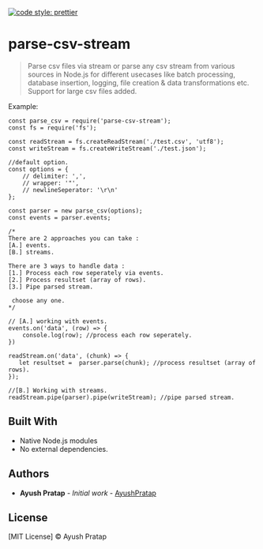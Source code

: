 [![code style: prettier](https://img.shields.io/badge/code_style-prettier-ff69b4.svg?style=flat-square)](https://github.com/prettier/prettier)

# parse-csv-stream

> Parse csv files via stream or parse any csv stream from various sources in Node.js for different usecases like batch processing, database insertion, logging, file creation & data transformations etc. Support for large csv files added.

Example:

```tsx
const parse_csv = require('parse-csv-stream');
const fs = require('fs');

const readStream = fs.createReadStream('./test.csv', 'utf8');
const writeStream = fs.createWriteStream('./test.json');

//default option.
const options = {
    // delimiter: ',',
    // wrapper: '"',
    // newlineSeperator: '\r\n'
};

const parser = new parse_csv(options);
const events = parser.events;

/*
There are 2 approaches you can take : 
[A.] events. 
[B.] streams.

There are 3 ways to handle data : 
[1.] Process each row seperately via events.
[2.] Process resultset (array of rows).
[3.] Pipe parsed stream.
 
 choose any one.
*/

// [A.] working with events.
events.on('data', (row) => {
    console.log(row); //process each row seperately.
})

readStream.on('data', (chunk) => {
   let resultset =  parser.parse(chunk); //process resultset (array of rows).
});

//[B.] Working with streams.
readStream.pipe(parser).pipe(writeStream); //pipe parsed stream.
```

## Built With

* Native Node.js modules 
* No external dependencies.

## Authors

* **Ayush Pratap** - *Initial work* - [AyushPratap](https://github.com/ayushpratap2494)

## License

[MIT License] © Ayush Pratap